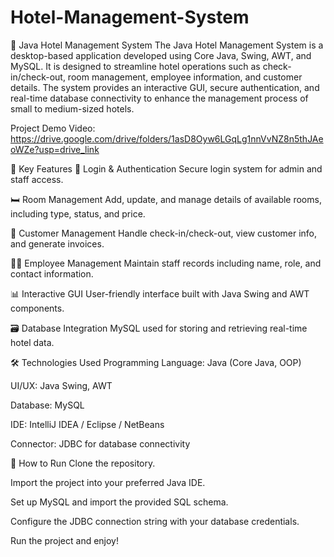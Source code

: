 # Hotel-Management-System

🏨 Java Hotel Management System
The Java Hotel Management System is a desktop-based application developed using Core Java, Swing, AWT, and MySQL. It is designed to streamline hotel operations such as check-in/check-out, room management, employee information, and customer details. The system provides an interactive GUI, secure authentication, and real-time database connectivity to enhance the management process of small to medium-sized hotels.

Project Demo Video:
https://drive.google.com/drive/folders/1asD8Oyw6LGqLg1nnVvNZ8n5thJAeoWZe?usp=drive_link

🚀 Key Features
🔐 Login & Authentication
Secure login system for admin and staff access.

🛏️ Room Management
Add, update, and manage details of available rooms, including type, status, and price.

👥 Customer Management
Handle check-in/check-out, view customer info, and generate invoices.

👨‍💼 Employee Management
Maintain staff records including name, role, and contact information.

📊 Interactive GUI
User-friendly interface built with Java Swing and AWT components.

🗃️ Database Integration
MySQL used for storing and retrieving real-time hotel data.

🛠️ Technologies Used
Programming Language: Java (Core Java, OOP)

UI/UX: Java Swing, AWT

Database: MySQL

IDE: IntelliJ IDEA / Eclipse / NetBeans

Connector: JDBC for database connectivity

📌 How to Run
Clone the repository.

Import the project into your preferred Java IDE.

Set up MySQL and import the provided SQL schema.

Configure the JDBC connection string with your database credentials.

Run the project and enjoy!
